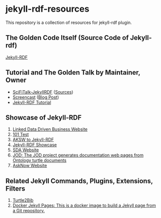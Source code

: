 # jekyll-rdf-resources
This repository is a collection of resources for jekyll-rdf plugin.

## The Golden Code Itself (Source Code of Jekyll-rdf)
[Jekyll-RDF](https://github.com/white-gecko/jekyll-rdf)

## Tutorial and The Golden Talk by Maintainer, Owner
- [SciFiTalk-JekyllRDF](https://white-gecko.github.io/SciFiTalk-JekyllRDF/) ([Sources](https://github.com/white-gecko/SciFiTalk-JekyllRDF))
- [Screencast](https://vimeo.com/283525074) ([Blog Post](https://natanael.arndt.xyz/2018/08/07/jekyll-rdf-tutorial-screencast))
- [Jekyll-RDF Tutorial](https://github.com/white-gecko/JekyllRDF-Tutorial)

## Showcase of Jekyll-RDF
1. [Linked Data Driven Business Website](https://github.com/FTeichmann/Jekyll-RDF-Businesscards)
2. [101 Test](https://github.com/DTP16/jekyll-rdf-test)
3. [AKSW to Jekyll-RDF](https://github.com/Simaris/aksw-to-jekyll-rdf)
4. [Jekyll-RDF Showcase](https://github.com/Simaris/ShowcaseJekyllRDF)
5. [SDA Website](https://github.com/SmartDataAnalytics/sda.tech)
6. [JOD: The JOD project generates documentation web pages from Ontology turtle documents](https://github.com/eccenca/jod)
7. [AskNow Website](https://github.com/AskNowQA/AskNow-Website)

## Related Jekyll Commands, Plugins, Extensions, Filters
1. [Turtle2Bib](https://github.com/RohanAsmat/Turtle2Bib)
2. [Docker Jekyll Pages: This is a docker image to build a Jekyll page from a Git repository. ](https://github.com/white-gecko/dockerjekyllpages)
